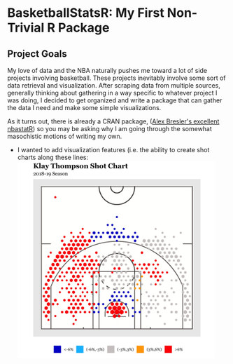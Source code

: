 # BasketballStatsR: My First Non-Trivial R Package

## Project Goals

My love of data and the NBA naturally pushes me toward a lot of side projects involving basketball. These projects inevitably involve some sort of data retrieval and visualization. After scraping data from multiple sources, generally thinking about gathering in a way specific to whatever project I was doing, I decided to get organized and write a package that can gather the data I need and make some simple visualizations.

As it turns out, there is already a CRAN package, ([Alex Bresler's excellent nbastatR](http://asbcllc.com/nbastatR/)) so you may be asking why I am going through the somewhat masochistic motions of writing my own. 

* I wanted to add visualization features (i.e. the ability to create shot charts along these lines: <img src="/img/klayshotchart.jpeg" alt="klay" width="450"/>
 

##